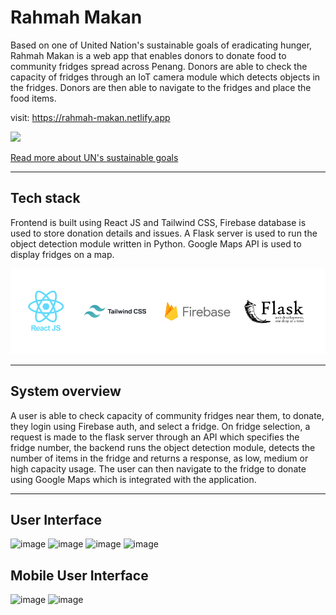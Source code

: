 # Rahmah Makan

Based on one of United Nation's sustainable goals of eradicating hunger, Rahmah Makan is a web app that enables donors to 
donate food to community fridges spread across Penang. Donors are able to check the capacity of fridges through an IoT camera module which detects objects in the fridges. Donors are then able to navigate to the fridges and place the food items.

visit: https://rahmah-makan.netlify.app

<img src="https://www.un.org/sustainabledevelopment/wp-content/uploads/2019/08/E_SDG_logo_UN_emblem_square_trans_WEB.png" width="150">

[Read more about UN's sustainable goals](https://sdgs.un.org/goals)


---


## Tech stack

Frontend is built using React JS and Tailwind CSS, Firebase database is used to store donation details and issues. A Flask server is used to run the object detection module written in Python. Google Maps API is used to display fridges on a map.

<img src="https://raw.githubusercontent.com/h4mmad/rahmah-makan/main/src/images/Group%201.png" width="600">

---

## System overview

A user is able to check capacity of community fridges near them, to donate, they login using Firebase auth, and select a fridge. On fridge selection, a request is made to the flask server through an API which specifies the fridge number, the backend runs the object detection module, detects the number of items in the fridge and returns a response, as low, medium or high capacity usage. The user can then navigate to the fridge to donate using Google Maps which is integrated with the application.


---

## User Interface

![image](https://user-images.githubusercontent.com/55020862/218257114-9702098b-6fb4-4841-a05b-5c7ba73e936a.png)
![image](https://user-images.githubusercontent.com/55020862/218256991-1935063e-dfee-400c-871d-1d3ac404cdaf.png)
![image](https://user-images.githubusercontent.com/55020862/218257031-0b6a88b7-6cc7-42a9-bfb6-0546dbeb6851.png)
![image](https://user-images.githubusercontent.com/55020862/218257381-f7c478b0-d0f3-46af-aeb7-92d5bf323ee1.png)

## Mobile User Interface

![image](https://user-images.githubusercontent.com/55020862/218257592-4657e9b7-46dc-4160-8230-2e667df95069.png)
![image](https://user-images.githubusercontent.com/55020862/218257541-d8b40e09-d529-42ee-aadc-f631607de742.png)


